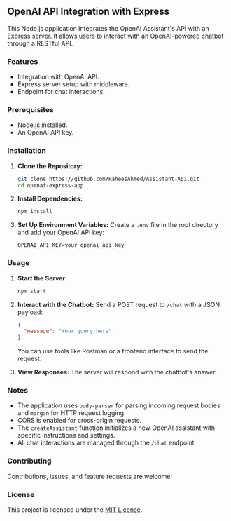 
## OpenAI API Integration with Express

This Node.js application integrates the OpenAI Assistant's API with an Express server. It allows users to interact with an OpenAI-powered chatbot through a RESTful API.

### Features
- Integration with OpenAI API.
- Express server setup with middleware.
- Endpoint for chat interactions.

### Prerequisites
- Node.js installed.
- An OpenAI API key.

### Installation

1. **Clone the Repository:**
   ```bash
   git clone https://github.com/RaheesAhmed/Assistant-Api.git
   cd openai-express-app
   ```

2. **Install Dependencies:**
   ```bash
   npm install
   ```

3. **Set Up Environment Variables:**
   Create a `.env` file in the root directory and add your OpenAI API key:
   ```env
   OPENAI_API_KEY=your_openai_api_key
   ```

### Usage

1. **Start the Server:**
   ```bash
   npm start
   ```

2. **Interact with the Chatbot:**
   Send a POST request to `/chat` with a JSON payload:
   ```json
   {
     "message": "Your query here"
   }
   ```
   You can use tools like Postman or a frontend interface to send the request.

3. **View Responses:**
   The server will respond with the chatbot's answer.

### Notes

- The application uses `body-parser` for parsing incoming request bodies and `morgan` for HTTP request logging.
- CORS is enabled for cross-origin requests.
- The `createAssistant` function initializes a new OpenAI assistant with specific instructions and settings.
- All chat interactions are managed through the `/chat` endpoint.

### Contributing

Contributions, issues, and feature requests are welcome!

### License

This project is licensed under the [MIT License](https://opensource.org/licenses/MIT).
